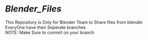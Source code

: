# _Blender_Files_
This Repository is Only for Blender Team to Share files from blender EveryOne have their Seperate  branches  
NOTE:  Make Sure to commit on your branch
